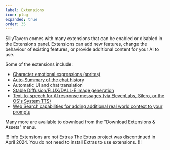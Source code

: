 ```yaml
---
label: Extensions
icon: plug
expanded: true
order: 35
---
```


SillyTavern comes with many extensions that can be enabled or disabled in the Extensions panel. Extensions can add new features, change the behaviour of existing features, or provide additional content for your AI to use.

Some of the extensions include:

* [Character emotional expressions (sprites)](/extensions/Expression-Images.md)
* [Auto-Summary of the chat history](/extensions/Summarize.md)
* Automatic UI and chat translation
* [Stable Diffusion/FLUX/DALL-E image generation](/extensions/Stable-Diffusion.md)
* [Text-to-speech for AI response messages (via ElevenLabs, Silero, or the OS's System TTS)](/extensions/TTS.md)
* [Web Search capabilities for adding additional real world context to your prompts](/extensions/WebSearch.md)

Many more are available to download from the "Download Extensions & Assets" menu.

!!! info Extensions are not Extras
The Extras project was discontinued in April 2024. You do not need to install Extras to use extensions.
!!!
